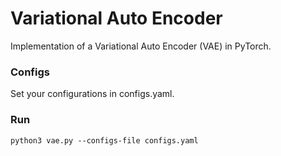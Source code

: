 # Variational Auto Encoder

Implementation of a Variational Auto Encoder (VAE) in PyTorch.

### Configs
Set your configurations in configs.yaml.

### Run
```
python3 vae.py --configs-file configs.yaml
```

